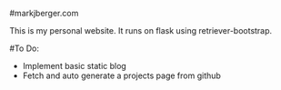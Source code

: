 #markjberger.com

This is my personal website. It runs on flask using retriever-bootstrap.

#To Do:
- Implement basic static blog
- Fetch and auto generate a projects page from github
